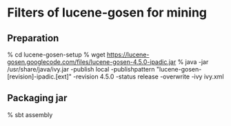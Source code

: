 # Filters of lucene-gosen for mining

## Preparation

% cd lucene-gosen-setup
% wget https://lucene-gosen.googlecode.com/files/lucene-gosen-4.5.0-ipadic.jar
% java -jar /usr/share/java/ivy.jar -publish local -publishpattern "lucene-gosen-[revision]-ipadic.[ext]" -revision 4.5.0 -status release -overwrite -ivy ivy.xml

## Packaging jar

% sbt assembly

